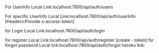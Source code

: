 For  UserInfo 
Local Link:localhost:7800/api/auth/users


For specific UserInfo 
Local Link:localhost:7800/api/auth/userInfo
[Headers:Provide x-access-token]

for Login
Local Link:localhost:7800/api/auth/login

for register
Local Link:localhost:7800/api/auth/register
[create - token]
for forgot password
Local link:localhost:7800/api/auth/forgot
heroku link:

